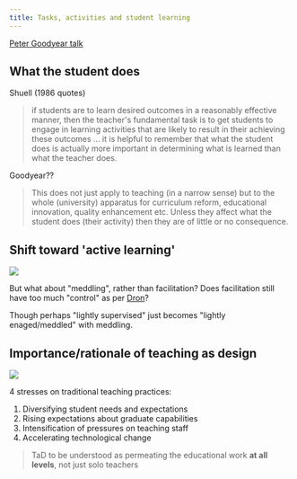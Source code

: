 ```yaml
---
title: Tasks, activities and student learning
---
```

[Peter Goodyear talk](https://petergoodyear.net/2019/11/06/tasks-activities-and-student-learning/)

## What the student does

Shuell (1986 quotes)
> if students are to learn desired outcomes in a reasonably effective manner, then the teacher's fundamental task is to get students to engage in learning activities that are likely to result in their achieving these outcomes … it is helpful to remember that what the student does is actually more important in determining what is learned than what the teacher does.

Goodyear??
> This does not just apply to teaching (in a narrow sense) but to the whole (university) apparatus for curriculum reform, educational innovation, quality enhancement etc.  Unless they affect what the student does (their activity) then they are of little or no consequence.

## Shift toward 'active learning'

![](https://djon.es/assets/memex/sense/Design/goodyear-active-learning-teaching-as-design.png)

But what about "meddling", rather than facilitation? Does facilitation still have too much "control" as per [Dron](https://jondron.ca/nobody-has-ever-learned-anything-at-a-distance-and-no-one-ever-goes-to-a-distance-institution/)?

Though perhaps "lightly supervised" just becomes "lightly enaged/meddled" with meddling.

## Importance/rationale of teaching as design

![](https://djon.es/assets/memex/sense/Design/goodyear-reasons-teaching-as-design.png)

4 stresses on traditional teaching practices:
1. Diversifying student needs and expectations
2. Rising expectations about graduate capabilities
3. Intensification of pressures on teaching staff
4. Accelerating technological change

> TaD to be understood as permeating the educational work **at all levels**, not just solo teachers